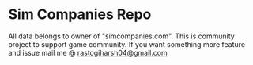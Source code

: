 # Sim Companies Repo

All data belongs to owner of "simcompanies.com". This is community project to support game community.
If you want something more feature and issue mail me @ rastogiharsh04@gmail.com

